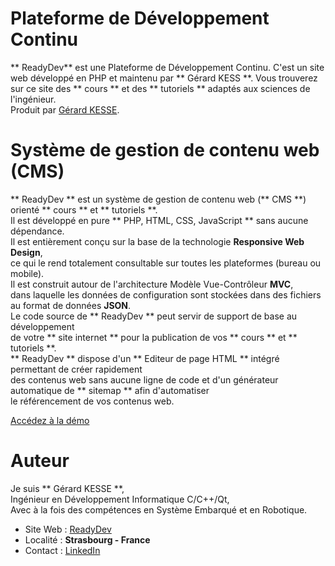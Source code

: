 # Plateforme de Développement Continu

** ReadyDev** est une Plateforme de Développement Continu.
C'est un site web développé en PHP et maintenu par ** Gérard KESS **.
Vous trouverez sur ce site des ** cours ** et des ** tutoriels ** adaptés aux sciences de l'ingénieur.  
Produit par [Gérard KESSE](https://readydev.ovh/home/ "Accédez à mon site web (ReadyDev)").

# Système de gestion de contenu web (CMS)

** ReadyDev ** est un système de gestion de contenu web (** CMS **) orienté ** cours ** et ** tutoriels **.  
Il est développé en pure ** PHP, HTML, CSS, JavaScript ** sans aucune dépendance.  
Il est entièrement conçu sur la base de la technologie **Responsive Web Design**,  
ce qui le rend totalement consultable sur toutes les plateformes (bureau ou mobile).  
Il est construit autour de l'architecture Modèle Vue-Contrôleur **MVC**,  
dans laquelle les données de configuration sont stockées dans des fichiers au format de données **JSON**.  
Le code source de ** ReadyDev ** peut servir de support de base au développement  
de votre ** site internet ** pour la publication de vos ** cours ** et ** tutoriels **.  
** ReadyDev ** dispose d'un ** Editeur de page HTML ** intégré permettant de créer rapidement  
des contenus web sans aucune ligne de code et d'un générateur automatique de ** sitemap ** afin d'automatiser  
le référencement de vos contenus web.

[Accédez à la démo](https://readydev.ovh/home/ "Accédez à la démo (ReadyDev)")

# Auteur

Je suis ** Gérard KESSE **,  
Ingénieur en Développement Informatique C/C++/Qt,  
Avec à la fois des compétences en Système Embarqué et en Robotique.  

* Site Web : [ReadyDev](https://readydev.ovh/home/ "Accédez à mon site web (ReadyDev)")
* Localité : **Strasbourg - France**
* Contact : [LinkedIn](https://www.linkedin.com/in/tia-gerard-kesse/ "Envoyez-moi un message sur (LinkedIn)")
